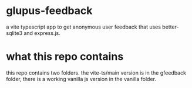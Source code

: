 # glupus-feedback

 a vite typescript app to get anonymous user feedback that uses better-sqlite3 and express.js.
 
 # what this repo contains
 
 this repo contains two folders. the vite-ts/main version is in the gfeedback folder, there is a working vanilla js version in the vanilla folder.
